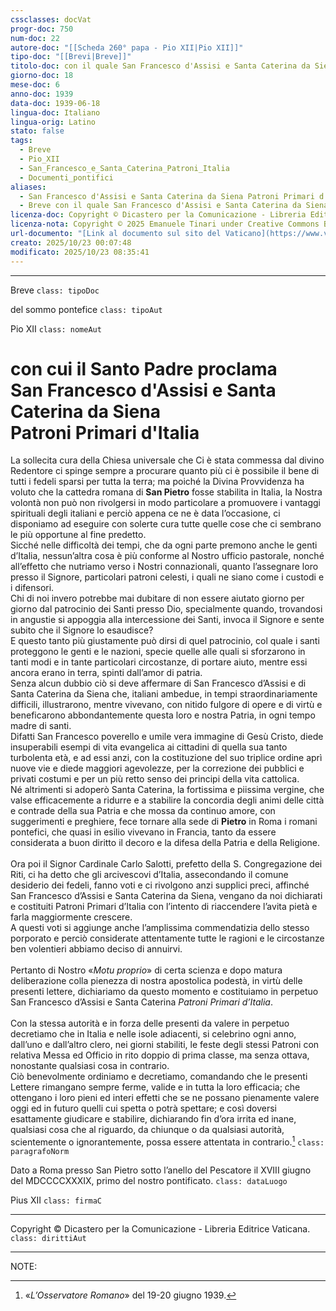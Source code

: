 ```yaml
---
cssclasses: docVat
progr-doc: 750
num-doc: 22
autore-doc: "[[Scheda 260° papa - Pio XII|Pio XII]]"
tipo-doc: "[[Brevi|Breve]]"
titolo-doc: con il quale San Francesco d'Assisi e Santa Caterina da Siena vengono proclamati Patroni Primari d'Italia
giorno-doc: 18
mese-doc: 6
anno-doc: 1939
data-doc: 1939-06-18
lingua-doc: Italiano
lingua-orig: Latino
stato: false
tags:
  - Breve
  - Pio_XII
  - San_Francesco_e_Santa_Caterina_Patroni_Italia
  - Documenti_pontifici
aliases:
  - San Francesco d'Assisi e Santa Caterina da Siena Patroni Primari d'Italia
  - Breve con il quale San Francesco d'Assisi e Santa Caterina da Siena vengono proclamati Patroni Primari d'Italia
licenza-doc: Copyright © Dicastero per la Comunicazione - Libreria Editrice Vaticana
licenza-nota: Copyright © 2025 Emanuele Tinari under Creative Commons BY-NC-SA 4.0 https://creativecommons.org/licenses/by-nc-sa/4.0/
url-documento: "[Link al documento sul sito del Vaticano](https://www.vatican.va/content/pius-xii/it/briefs/documents/hf_p-xii_brief_19390618_patroni-italia.html)"
creato: 2025/10/23 00:07:48
modificato: 2025/10/23 08:35:41
---
```



***


Breve `class: tipoDoc`


del sommo pontefice `class: tipoAut`


Pio XII `class: nomeAut`


# con cui il Santo Padre proclama<br>San Francesco d'Assisi e Santa Caterina da Siena<br>Patroni Primari d'Italia


La sollecita cura della Chiesa universale che Ci è stata commessa dal divino Redentore ci spinge sempre a procurare quanto più ci è possibile il bene di tutti i fedeli sparsi per tutta la terra; ma poiché la Divina Provvidenza ha voluto che la cattedra romana di **San Pietro** fosse stabilita in Italia, la Nostra volontà non può non rivolgersi in modo particolare a promuovere i vantaggi spirituali degli italiani e perciò appena ce ne è data l’occasione, ci disponiamo ad eseguire con solerte cura tutte quelle cose che ci sembrano le più opportune al fine predetto.<br>Sicché nelle difficoltà dei tempi, che da ogni parte premono anche le genti d’Italia, nessun’altra cosa è più conforme al Nostro ufficio pastorale, nonché all’effetto che nutriamo verso i Nostri connazionali, quanto l’assegnare loro presso il Signore, particolari patroni celesti, i quali ne siano come i custodi e i difensori.<br>Chi di noi invero potrebbe mai dubitare di non essere aiutato giorno per giorno dal patrocinio dei Santi presso Dio, specialmente quando, trovandosi in angustie si appoggia alla intercessione dei Santi, invoca il Signore e sente subito che il Signore lo esaudisce?<br>E questo tanto più giustamente può dirsi di quel patrocinio, col quale i santi proteggono le genti e le nazioni, specie quelle alle quali si sforzarono in tanti modi e in tante particolari circostanze, di portare aiuto, mentre essi ancora erano in terra, spinti dall’amor di patria.<br>Senza alcun dubbio ciò si deve affermare di San Francesco d’Assisi e di Santa Caterina da Siena che, italiani ambedue, in tempi straordinariamente difficili, illustrarono, mentre vivevano, con nitido fulgore di opere e di virtù e beneficarono abbondantemente questa loro e nostra Patria, in ogni tempo madre di santi.<br>Difatti San Francesco poverello e umile vera immagine di Gesù Cristo, diede insuperabili esempi di vita evangelica ai cittadini di quella sua tanto turbolenta età, e ad essi anzi, con la costituzione del suo triplice ordine aprì nuove vie e diede maggiori agevolezze, per la correzione dei pubblici e privati costumi e per un più retto senso dei principi della vita cattolica.<br>Né altrimenti si adoperò Santa Caterina, la fortissima e piissima vergine, che valse efficacemente a ridurre e a stabilire la concordia degli animi delle città e contrade della sua Patria e che mossa da continuo amore, con suggerimenti e preghiere, fece tornare alla sede di **Pietro** in Roma i romani pontefici, che quasi in esilio vivevano in Francia, tanto da essere considerata a buon diritto il decoro e la difesa della Patria e della Religione.<br><br>Ora poi il Signor Cardinale Carlo Salotti, prefetto della S. Congregazione dei Riti, ci ha detto che gli arcivescovi d’Italia, assecondando il comune desiderio dei fedeli, fanno voti e ci rivolgono anzi supplici preci, affinché San Francesco d’Assisi e Santa Caterina da Siena, vengano da noi dichiarati e costituiti Patroni Primari d’Italia con l’intento di riaccendere l’avita pietà e farla maggiormente crescere.<br>A questi voti si aggiunge anche l’amplissima commendatizia dello stesso porporato e perciò considerate attentamente tutte le ragioni e le circostanze ben volentieri abbiamo deciso di annuirvi.<br><br>Pertanto di Nostro «*Motu proprio*» di certa scienza e dopo matura deliberazione colla pienezza di nostra apostolica podestà, in virtù delle presenti lettere, dichiariamo da questo momento e costituiamo in perpetuo San Francesco d’Assisi e Santa Caterina *Patroni Primari d’Italia*.<br><br>Con la stessa autorità e in forza delle presenti da valere in perpetuo decretiamo che in Italia e nelle isole adiacenti, si celebrino ogni anno, dall’uno e dall’altro clero, nei giorni stabiliti, le feste degli stessi Patroni con relativa Messa ed Officio in rito doppio di prima classe, ma senza ottava, nonostante qualsiasi cosa in contrario.<br>Ciò benevolmente ordiniamo e decretiamo, comandando che le presenti Lettere rimangano sempre ferme, valide e in tutta la loro efficacia; che ottengano i loro pieni ed interi effetti che se ne possano pienamente valere oggi ed in futuro quelli cui spetta o potrà spettare; e così doversi esattamente giudicare e stabilire, dichiarando fin d’ora irrita ed inane, qualsiasi cosa che al riguardo, da chiunque o da qualsiasi autorità, scientemente o ignorantemente, possa essere attentata in contrario.[^1939-06-18_pixii-bre-psf-ftn1] `class: paragrafoNorm`


Dato a Roma presso San Pietro sotto l’anello del Pescatore il XVIII giugno del MDCCCCXXXIX, primo del nostro pontificato. `class: dataLuogo`


Pius XII `class: firmaC`


***


Copyright © Dicastero per la Comunicazione - Libreria Editrice Vaticana. `class: dirittiAut`


***


NOTE:


[^1939-06-18_pixii-bre-psf-ftn1]: «*L’Osservatore Romano*» del 19-20 giugno 1939.



